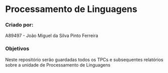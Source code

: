 # Processamento de Linguagens

### Criado por:

A89497 - João Miguel da Silva Pinto Ferreira

### Objetivos 

Neste repositório serão guardadas todos os TPCs e subsequentes relatórios sobre a unidade de Processamento de Linguagens

